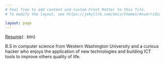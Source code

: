 ```yaml
---
# Feel free to add content and custom Front Matter to this file.
# To modify the layout, see https://jekyllrb.com/docs/themes/#overriding-theme-defaults

layout: page
---
```


[Resume](/assets/resume.pdf){: .btn}


B.S in computer science from Western Washington University and a curious hacker who enjoys the application of new technologies and building ICT tools to improve others quality of life. 


